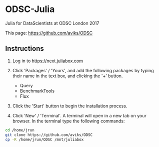 # ODSC-Julia

Julia for DataScientists at ODSC London 2017

This page: https://github.com/aviks/ODSC

## Instructions

1. Log in to https://next.juliabox.com

2. Click 'Packages' / 'Yours', and add the following packages by typing their name in the text box, and clicking the '+' button.
    * Query
    * BenchmarkTools
    * Flux

3. Click the 'Start' button to begin the installation process. 

4. Click 'New' / 'Terminal'. A terminal will open in a new tab on your browser. In the terminal type the following commands: 

```bash
cd /home/jrun
git clone https://github.com/aviks/ODSC
cp -R /home/jrun/ODSC /mnt/juliabox
```

